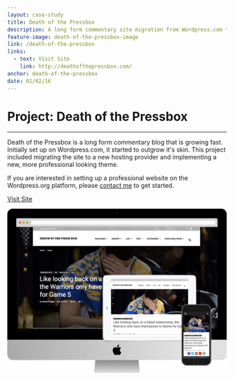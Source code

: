 ```yaml
---
layout: case-study
title: Death of the Pressbox
description: A long form commentary site migration from Wordpress.com to Wordpress.org. Project included migrating site to a new hosting provider and premium theme customization.
feature-image: death-of-the-pressbox-image
link: /death-of-the-pressbox
links:
  - text: Visit Site
    link: http://deathofthepressbox.com/
anchor: death-of-the-pressbox
date: 01/02/16
---
```


# Project: Death of the Pressbox
---

Death of the Pressbox is a long form commentary blog that is growing fast. Initially set up on Wordpress.com, it  started to outgrow it's skin. This project included migrating the site to a new hosting provider and implementing a new, more professional looking theme.

If you are interested in setting up a professional website on the Wordpress.org platform, please [contact me](/index#contact) to get started.
<div class="case-button">
  <a href="http://deathofthepressbox.com/" target="_blank">
    <div class="learn-button">Visit Site</div>
  </a>
</div>

!["Death of the Pressbox Hero"](/assets/images/deathofthepressboxhero.png)